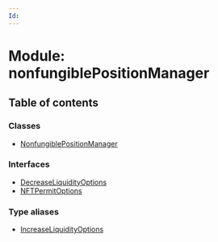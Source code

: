 ```yaml
---
Id: 
---
```


# Module: nonfungiblePositionManager

## Table of contents

### Classes

- [NonfungiblePositionManager](../classes/nonfungiblepositionmanager.nonfungiblepositionmanager-1.md)

### Interfaces

- [DecreaseLiquidityOptions](../interfaces/nonfungiblepositionmanager.decreaseliquidityoptions.md)
- [NFTPermitOptions](../interfaces/nonfungiblepositionmanager.nftpermitoptions.md)

### Type aliases

- [IncreaseLiquidityOptions](../types/nonfungiblepositionmanager.increaseliquidityoptions.md)

